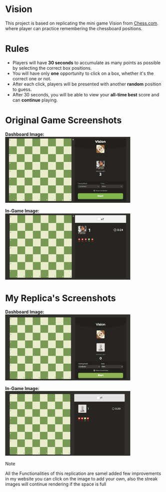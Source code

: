 # Vision

This project is based on replicating the mini game Vision from [Chess.com](https://www.chess.com/vision). where player can practice remembering the chessboard positions.

# Rules

-   Players will have **30 seconds** to accumulate as many points as possible by selecting the correct box positions.<br>
-   You will have only **one** opportunity to click on a box, whether it's the correct one or not.
-  After each click, players will be presented with another **random** position to guess.<br>
-   After 30 seconds, you will be able to view your **all-time best** score and can **continue** playing.

# Original Game Screenshots

**Dashboard Image:**<br>
<img src="./images/dashboard_original.png" width="400" />

**In-Game Image:**<br>
<img src="./images/inGame_original.png" width="400" />

# My Replica's Screenshots

**Dashboard Image:**<br>
<img src="./images/dashboard_Replica.png" width="400" />

**In-Game Image:**<br>
<img src="./images/inGame_Replica.png" width="400" />

>[!NOTE]
> All the Functionalities of this replication are sameI added few improvements in my website you can click on the image to add your own, also the streak images will continue rendering if the space is full 